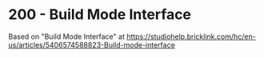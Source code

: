 # 200 - Build Mode Interface

Based on "Build Mode Interface" at https://studiohelp.bricklink.com/hc/en-us/articles/5406574588823-Build-mode-interface


